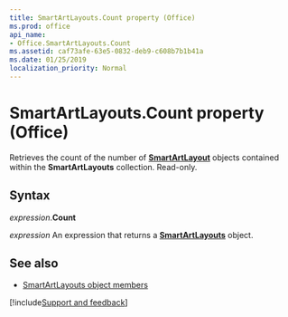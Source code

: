 ```yaml
---
title: SmartArtLayouts.Count property (Office)
ms.prod: office
api_name:
- Office.SmartArtLayouts.Count
ms.assetid: caf73afe-63e5-0832-deb9-c608b7b1b41a
ms.date: 01/25/2019
localization_priority: Normal
---
```



# SmartArtLayouts.Count property (Office)

Retrieves the count of the number of **[SmartArtLayout](Office.SmartArtLayout.md)** objects contained within the **SmartArtLayouts** collection. Read-only.


## Syntax

_expression_.**Count**

_expression_ An expression that returns a **[SmartArtLayouts](Office.SmartArtLayouts.md)** object.


## See also

- [SmartArtLayouts object members](overview/Library-Reference/smartartlayouts-members-office.md)



[!include[Support and feedback](~/includes/feedback-boilerplate.md)]